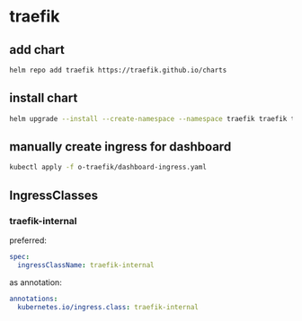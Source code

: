 # traefik

## add chart

```bash
helm repo add traefik https://traefik.github.io/charts
```

## install chart

```bash
helm upgrade --install --create-namespace --namespace traefik traefik traefik/traefik --values 20-traefik/values.yaml
```

## manually create ingress for dashboard

```bash
kubectl apply -f o-traefik/dashboard-ingress.yaml
```

## IngressClasses

### traefik-internal

preferred:

```yaml
spec:
  ingressClassName: traefik-internal    
```

as annotation:

```yaml
annotations:
  kubernetes.io/ingress.class: traefik-internal
```
